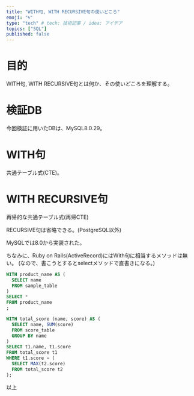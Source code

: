 ```yaml
---
title: "WITH句, WITH RECURSIVE句の使いどころ"
emoji: "🌀"
type: "tech" # tech: 技術記事 / idea: アイデア
topics: ["SQL"]
published: false
---
```


# 目的
WITH句, WITH RECURSIVE句とは何か、その使いどころを理解する。

# 検証DB
今回検証に用いたDBは、MySQL8.0.29。

# WITH句
共通テーブル式(CTE)。


# WITH RECURSIVE句
再帰的な共通テーブル式(再帰CTE)


RECURSIVE句は省略できる。(PostgreSQL以外)

MySQLでは8.0から実装された。

ちなみに、Ruby on Rails(ActiveRecord)にはWith句に相当するメソッドは無い。
(なので、書こうとするとselectメソッドで直書きになる。)



```sql
WITH product_name AS (
  SELECT name
  FROM sample_table
)
SELECT *
FROM product_name
;

WITH total_score (name, score) AS (
  SELECT name, SUM(score) 
  FROM score_table 
  GROUP BY name
)
SELECT t1.name, t1.score 
FROM total_score t1 
WHERE t1.score = (
  SELECT MAX(t2.score) 
  FROM total_score t2
);
```


以上
<!-- 2. WITH RECURSIVE 構文を使うと良い時, 使ってはイケナイ時の説明 -->